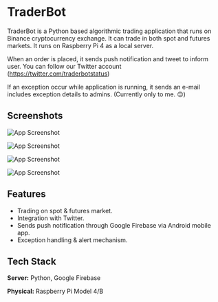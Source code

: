 
# TraderBot

TraderBot is a Python based algorithmic trading application that runs on Binance cryptocurrency exchange. It can trade in both spot and futures markets. It runs on Raspberry Pi 4 as a local server. 

When an order is placed, it sends push notification and tweet to inform user. You can follow our Twitter account (https://twitter.com/traderbotstatus)

If an exception occur while application is running, it sends an e-mail includes exception details to admins. (Currently only to me. 🙃)



## Screenshots

![App Screenshot](https://github.com/furkankirmizioglu/trader-bot/assets/29805446/0f77098e-eabb-454f-893c-c1872bfc0508)

![App Screenshot](https://github.com/furkankirmizioglu/trader-bot/assets/29805446/72c87a9e-cab4-45ac-bd92-14fe10a270f0)

![App Screenshot](https://github.com/furkankirmizioglu/trader-bot/assets/29805446/f03c82a1-4568-46ef-9410-4ded786e31c5)

![App Screenshot](https://github.com/furkankirmizioglu/trader-bot/assets/29805446/43014a12-dac1-4dae-84a3-1982a0b9a8a7)


## Features

- Trading on spot & futures market.
- Integration with Twitter.
- Sends push notification through Google Firebase via Android mobile app.
- Exception handling & alert mechanism.


## Tech Stack

**Server:** Python, Google Firebase

**Physical:** Raspberry Pi Model 4/B

